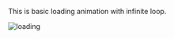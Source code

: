 This is basic loading animation with infinite
loop.


![loading](https://user-images.githubusercontent.com/71425268/151150768-626a222a-3c50-4e76-9926-82d886af427e.gif)
